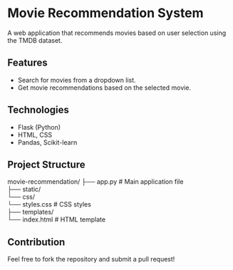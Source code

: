 # Movie Recommendation System

A web application that recommends movies based on user selection using the TMDB dataset.

## Features

- Search for movies from a dropdown list.
- Get movie recommendations based on the selected movie.

## Technologies

- Flask (Python)
- HTML, CSS
- Pandas, Scikit-learn

## Project Structure

movie-recommendation/ ├── app.py # Main application file <br>
                      ├── static/  <br>
                          └── css/<br>
                              └── styles.css # CSS styles <br>
                      ├── templates/ <br>
                          └── index.html # HTML template <br>

## Contribution

Feel free to fork the repository and submit a pull request!